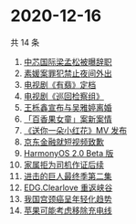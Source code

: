 # 2020-12-16

共 14 条

<!-- BEGIN ZHIHUSEARCH -->
<!-- 最后更新时间 Wed Dec 16 2020 12:08:33 GMT+0800 (CST) -->
1. [中芯国际梁孟松被曝辞职](https://www.zhihu.com/search?q=梁孟松)
1. [素媛案罪犯禁止夜间外出](https://www.zhihu.com/search?q=素媛案)
1. [电视剧《有翡》定档](https://www.zhihu.com/search?q=有翡)
1. [电视剧《巡回检察组》](https://www.zhihu.com/search?q=巡回检察组)
1. [王栎鑫宣布与吴雅婷离婚](https://www.zhihu.com/search?q=王栎鑫吴雅婷)
1. [「百香果女童」案新案情](https://www.zhihu.com/search?q=百香果女孩)
1. [《送你一朵小红花》MV 发布](https://www.zhihu.com/search?q=送你一朵小红花)
1. [京东金融就短视频致歉](https://www.zhihu.com/search?q=京东金融)
1. [HarmonyOS 2.0 Beta 版](https://www.zhihu.com/search?q=鸿蒙os2.0)
1. [家属拒为司机作证后续](https://www.zhihu.com/search?q=救婴儿闯红灯)
1. [进击的巨人最终季第二集](https://www.zhihu.com/search?q=进击的巨人第四季)
1. [EDG.Clearlove 重返峡谷](https://www.zhihu.com/search?q=厂长复出)
1. [我国宫颈癌呈年轻化趋势](https://www.zhihu.com/search?q=宫颈癌)
1. [苹果可能考虑移除充电线](https://www.zhihu.com/search?q=苹果充电线)
<!-- END ZHIHUSEARCH -->
